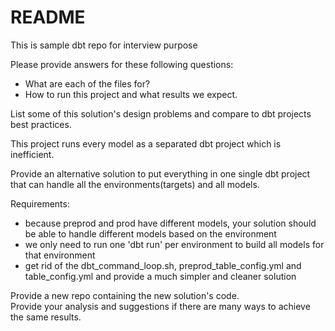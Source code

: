 # README

This is sample dbt repo for interview purpose

Please provide answers for these following questions:
* What are each of the files for?
* How to run this project and what results we expect.

List some of this solution's design problems and compare to dbt projects best practices.

This project runs every model as a separated dbt project which is inefficient.

Provide an alternative solution to put everything in one single dbt project that can handle all the environments(targets) and all models.

Requirements:
* because preprod and prod have different models, your solution should be able to handle different models based on the environment
* we only need to run one 'dbt run' per environment to build all models for that environment
* get rid of the dbt_command_loop.sh, preprod_table_config.yml and table_config.yml and provide a much simpler and cleaner solution

Provide a new repo containing the new solution's code.  
Provide your analysis and suggestions if there are many ways to achieve the same results.